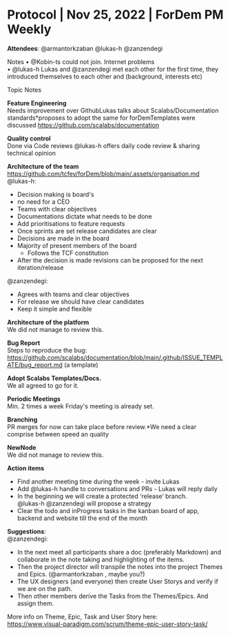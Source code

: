 # Protocol | Nov 25, 2022 | ForDem PM Weekly
**Attendees**: @armantorkzaban @lukas-h @zanzendegi

Notes
• @Kobin-ts could not join. Internet problems  
• @lukas-h Lukas and @zanzendegi met each other for the first time, they introduced themselves to each other and (background, interests etc)  

Topic Notes    

**Feature Engineering**  
Needs improvement over GithubLukas talks about Scalabs/Documentation standards*proposes to adopt the same for forDemTemplates were discussed https://github.com/scalabs/documentation

**Quality control**  
Done via Code reviews @lukas-h offers daily code review & sharing technical opinion

**Architecture of the team**  
https://github.com/tcfev/forDem/blob/main/.assets/organisation.md  
@lukas-h:   

* Decision making is board's
* no need for a CEO
* Teams with clear objectives
* Documentations dictate what needs to be done
* Add prioritisations to feature requests
* Once sprints are set release candidates are clear
* Decisions are made in the board
* Majority of present members of the board
    * Follows the TCF constitution
* After the decision is made revisions can be proposed for the next iteration/release  

@zanzendegi:  
* Agrees with teams and clear objectives
* For release we should have clear candidates
* Keep it simple and flexible

**Architecture of the platform**  
We did not manage to review this.

**Bug Report**  
Steps to reproduce the bug:  
https://github.com/scalabs/documentation/blob/main/.github/ISSUE_TEMPLATE/bug_report.md (a template)

**Adopt Scalabs Templates/Docs.**  
We all agreed to go for it.

**Periodic Meetings**  
Min. 2 times a week Friday's meeting is already set.

**Branching**  
PR merges for now can take place before review.*We need a clear comprise between speed an quality

**NewNode**  
We did not manage to review this.

**Action items**  
* Find another meeting time during the week - invite Lukas  
* Add @lukas-h handle to conversations and PRs - Lukas will reply  daily  
* In the beginning we will create a protected ‘release’ branch.  
@lukas-h @zanzendegi will propose a strategy  
* Clear the todo and inProgress tasks in the kanban board of app, backend and website till the end of the month
  

**Suggestions**:  
@zanzendegi:   
* In the next meet all participants share a doc (preferably Markdown) and collaborate in the note taking and highlighting of the items.
* Then the project director will transpile the notes into the project Themes and Epics. (@armantorkzaban , maybe you?)
* The UX designers (and everyone) then create User Storys and verify if we are on the path.
* Then other members derive the Tasks from the Themes/Epics. And assign them.  

More info on Theme, Epic, Task and User Story here:  
https://www.visual-paradigm.com/scrum/theme-epic-user-story-task/
